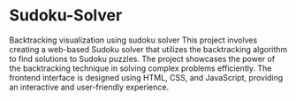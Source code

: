 # Sudoku-Solver
Backtracking visualization using sudoku solver
This project involves creating a web-based Sudoku solver that utilizes the backtracking algorithm to find solutions to Sudoku puzzles. The project showcases the power of the backtracking technique in solving complex problems efficiently. The frontend interface is designed using HTML, CSS, and JavaScript, providing an interactive and user-friendly experience.
